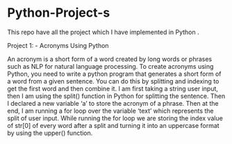 # Python-Project-s
This repo have all the project which I have implemented in Python .

Project 1: - Acronyms Using Python

An acronym is a short form of a word created by long words or phrases such as NLP for natural language processing.
To create acronyms using Python, you need to write a python program that generates a short form of a word from a given sentence. 
You can do this by splitting and indexing to get the first word and then combine it. I am first taking a string user input, 
then I am using the split() function in Python for splitting the sentence. Then I declared a new variable ‘a’ to store the acronym of a phrase.
Then at the end, I am running a for loop over the variable ‘text’ which represents the split of user input. 
While running the for loop we are storing the index value of str[0] of every word after a split and turning it 
into an uppercase format by using the upper() function.


